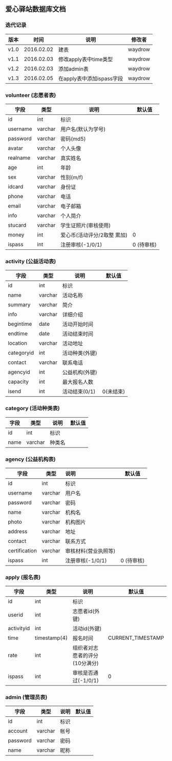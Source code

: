 ## 爱心驿站数据库文档

### 迭代记录

| 版本   | 时间         | 说明                 | 修改者     |
| ---- | ---------- | ------------------ | ------- |
| v1.0 | 2016.02.02 | 建表                 | waydrow |
| v1.1 | 2016.02.03 | 修改apply表中time类型    | waydrow |
| v1.2 | 2016.02.03 | 添加admin表           | waydrow |
| v1.3 | 2016.02.05 | 在apply表中添加ispass字段 | waydrow |

### volunteer (志愿者表)

| 字段       | 类型      | 说明               | 默认值     |
| -------- | ------- | ---------------- | ------- |
| id       | int     | 标识               |         |
| username | varchar | 用户名(默认为学号)       |         |
| password | varchar | 密码(md5)          |         |
| avatar   | varchar | 个人头像             |         |
| realname | varchar | 真实姓名             |         |
| age      | int     | 年龄               |         |
| sex      | varchar | 性别(m/f)          |         |
| idcard   | varchar | 身份证              |         |
| phone    | varchar | 电话               |         |
| email    | varchar | 电子邮箱             |         |
| info     | varchar | 个人简介             |         |
| stucard  | varchar | 学生证照片(审核使用)      |         |
| money    | int     | 爱心币(活动评分/2取整 累加) | 0       |
| ispass   | int     | 注册审核(-1/0/1)     | 0 (待审核) |

### activity (公益活动表)

| 字段         | 类型      | 说明        | 默认值    |
| ---------- | ------- | --------- | ------ |
| id         | int     | 标识        |        |
| name       | varchar | 活动名称      |        |
| summary    | varchar | 简介        |        |
| info       | varchar | 详细介绍      |        |
| begintime  | date    | 活动开始时间    |        |
| endtime    | date    | 活动结束时间    |        |
| location   | varchar | 活动地址      |        |
| categoryid | int     | 活动种类(外键)  |        |
| contact    | varchar | 联系电话      |        |
| agencyid   | int     | 公益机构(外键)  |        |
| capacity   | int     | 最大报名人数    |        |
| isend      | int     | 活动结束(0/1) | 0(未结束) |

### category (活动种类表)

| 字段   | 类型      | 说明   | 默认值  |
| ---- | ------- | ---- | ---- |
| id   | int     | 标识   |      |
| name | varchar | 种类名  |      |

### agency (公益机构表)

| 字段            | 类型      | 说明           | 默认值     |
| ------------- | ------- | :----------- | ------- |
| id            | int     | 标识           |         |
| username      | varchar | 用户名          |         |
| password      | varchar | 密码           |         |
| name          | varchar | 机构名          |         |
| photo         | varchar | 机构图片         |         |
| address       | varchar | 地址           |         |
| contact       | varchar | 联系方式         |         |
| certification | varchar | 审核材料(营业执照等)  |         |
| ispass        | int     | 注册审核(-1/0/1) | 0 (待审核) |

### apply (报名表)

| 字段         | 类型           | 说明                | 默认值               |
| ---------- | ------------ | ----------------- | ----------------- |
| id         | int          | 标识                |                   |
| userid     | int          | 志愿者id(外键)         |                   |
| activityid | int          | 活动id(外键)          |                   |
| time       | timestamp(4) | 报名时间              | CURRENT_TIMESTAMP |
| rate       | int          | 组织者对志愿者的评分(10分满分) |                   |
| ispass     | int          | 审核是否通过(-1/0/1)    | 0                 |

### admin (管理员表)

| 字段       | 类型      | 说明   | 默认值  |
| -------- | ------- | ---- | ---- |
| id       | int     | 标识   |      |
| account  | varchar | 帐号   |      |
| password | varchar | 密码   |      |
| name     | varchar | 昵称   |      |